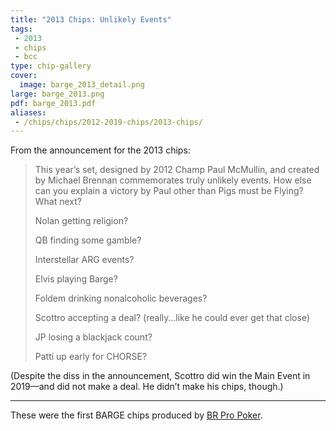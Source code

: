 ```yaml
---
title: "2013 Chips: Unlikely Events"
tags:
 - 2013
 - chips
 - bcc
type: chip-gallery
cover:
  image: barge_2013_detail.png
large: barge_2013.png
pdf: barge_2013.pdf
aliases:
 - /chips/chips/2012-2019-chips/2013-chips/
---
```


From the announcement for the 2013 chips:

> This year’s set, designed by 2012 Champ Paul McMullin, and created by Michael
> Brennan commemorates truly unlikely events. How else can you explain a
> victory by Paul other than Pigs must be Flying? What next?
>
> Nolan getting religion?
>
> QB finding some gamble?
>
> Interstellar ARG events?
>
> Elvis playing Barge?
>
> Foldem drinking nonalcoholic beverages?
>
> Scottro accepting a deal? (really…like he could ever get that close)
>
> JP losing a blackjack count?
>
> Patti up early for CHORSE?

(Despite the diss in the announcement, Scottro did win the Main Event in
2019––and did not make a deal. He didn&#8217;t make his chips, though.)

---

These were the first BARGE chips produced by [BR Pro
Poker](https://brpropoker.com/).
